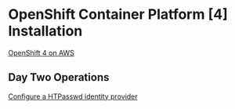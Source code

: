 # OpenShift Container Platform [4] Installation 

[OpenShift 4 on AWS](aws/)

## Day Two Operations 
[Configure a HTPasswd identity provider](configure-htpasswd-identity-provider.md)